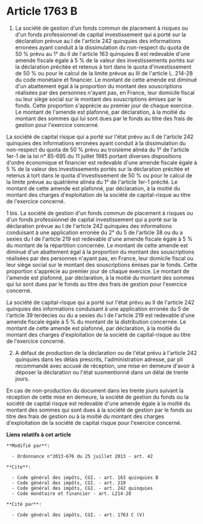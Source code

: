 # Article 1763 B

1. La société de gestion d'un fonds commun de placement à risques ou d'un fonds professionnel de capital investissement  qui
a porté sur la déclaration prévue au I de l'article 242 quinquies des informations erronées ayant conduit à la dissimulation
du non-respect du quota de 50 % prévu au 1° du II de l'article 163 quinquies B est redevable d'une amende fiscale égale à 5 %
de la valeur des investissements portés sur la déclaration précitée et retenus à tort dans le quota d'investissement de 50 %
ou pour le calcul de la limite prévue au III de l'article L. 214-28 du code monétaire et financier. Le montant de cette
amende est diminué d'un abattement égal à la proportion du montant des souscriptions réalisées par des personnes n'ayant pas,
en France, leur domicile fiscal ou leur siège social sur le montant des souscriptions émises par le fonds. Cette proportion
s'apprécie au premier jour de chaque exercice. Le montant de l'amende est plafonné, par déclaration, à la moitié du montant
des sommes qui lui sont dues par le fonds au titre des frais de gestion pour l'exercice concerné. 

La société de capital risque qui a porté sur l'état prévu au II de l'article 242 quinquies des informations erronées ayant
conduit à la dissimulation du non-respect du quota de 50 % prévu au troisième alinéa du 1° de l'article 1er-1 de la loi n°
85-695 du 11 juillet 1985 portant diverses dispositions d'ordre économique et financier est redevable d'une amende fiscale
égale à 5 % de la valeur des investissements portés sur la déclaration précitée et retenus à tort dans le quota
d'investissement de 50 % ou pour le calcul de la limite prévue au quatrième alinéa du 1° de l'article 1er-1 précité. Le
montant de cette amende est plafonné, par déclaration, à la moitié du montant des charges d'exploitation de la société de
capital-risque au titre de l'exercice concerné. 

1 bis. La société de gestion d'un fonds commun de placement à risques ou d'un fonds professionnel de capital investissement
qui a porté sur la déclaration prévue au I de l'article 242 quinquies des informations conduisant à une application erronée
du 2° du 5 de l'article 38 ou du a sexies du I de l'article 219 est redevable d'une amende fiscale égale à 5 % du montant de
la répartition concernée. Le montant de cette amende est diminué d'un abattement égal à la proportion du montant des
souscriptions réalisées par des personnes n'ayant pas, en France, leur domicile fiscal ou leur siège social sur le montant
des souscriptions émises par le fonds. Cette proportion s'apprécie au premier jour de chaque exercice. Le montant de l'amende
est plafonné, par déclaration, à la moitié du montant des sommes qui lui sont dues par le fonds au titre des frais de gestion
pour l'exercice concerné. 

La société de capital-risque qui a porté sur l'état prévu au II de l'article 242 quinquies des informations conduisant à une
application erronée du 5 de l'article 39 terdecies ou du a sexies du I de l'article 219 est redevable d'une amende fiscale
égale à 5 % du montant de la distribution concernée. Le montant de cette amende est plafonné, par déclaration, à la moitié du
montant des charges d'exploitation de la société de capital-risque au titre de l'exercice concerné. 

2. A défaut de production de la déclaration ou de l'état prévu à l'article 242 quinquies dans les délais prescrits,
l'administration adresse, par pli recommandé avec accusé de réception, une mise en demeure d'avoir à déposer la déclaration
ou l'état susmentionné dans un délai de trente jours. 

En cas de non-production du document dans les trente jours suivant la réception de cette mise en demeure, la société de
gestion du fonds ou la société de capital risque est redevable d'une amende égale à la moitié du montant des sommes qui sont
dues à la société de gestion par le fonds au titre des frais de gestion ou à la moitié du montant des charges d'exploitation
de la société de capital risque pour l'exercice concerné.

**Liens relatifs à cet article**

	**Modifié par**:

	  - Ordonnance n°2013-676 du 25 juillet 2013 - art. 42

	**Cite**:

	  - Code général des impôts, CGI. - art. 163 quinquies B
	  - Code général des impôts, CGI. - art. 219
	  - Code général des impôts, CGI. - art. 242 quinquies
	  - Code monétaire et financier - art. L214-28

	**Cité par**:

	  - Code général des impôts, CGI. - art. 1763 C (V)
